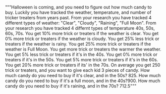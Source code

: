 """Halloween is coming, and you need to figure out how much candy to buy. Luckily you have tracked the weather, 
temperature, and number of tricker treaters from years past. From your research you have tracked 4 different types of weather: 
"Clear", "Cloudy", "Raining", "Full Moon". From your research you have tracked 4 differnt types of temperature 40s, 50s, 60s, 70s.
You get 10% more trick or treaters if the weather is clear.
You get 0% more trick or treaters if the weather is cloudy.
You get 25% less trick or treaters if the weather is rainy.
You get 25% more trick or treaters if the weather is Full Moon.
You get more trick or treaters the warmer the weather.
You get 5% less trick or treaters if it's in the 40s.
You get 0% more trick or treaters if it's in the 50s.
You get 5% more trick or treaters if it's in the 60s.
You get 20% more trick or treaters if its' in the 70s.
On average you get 250 trick or treaters, and you want to give each kid 3 pieces of candy.
How much candy do you need to buy if it's clear, and in the 50s? 825.
How much candy do you need to buy if it's a full moon, and in the 40s?900.
How much candy do you need to buy if it's raining, and in the 70s? 712.5"""
